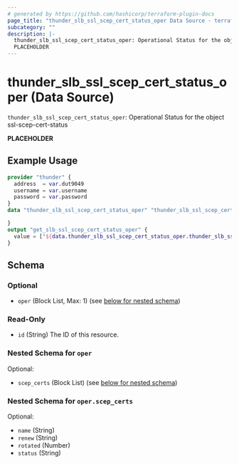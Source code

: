 ```yaml
---
# generated by https://github.com/hashicorp/terraform-plugin-docs
page_title: "thunder_slb_ssl_scep_cert_status_oper Data Source - terraform-provider-thunder"
subcategory: ""
description: |-
  thunder_slb_ssl_scep_cert_status_oper: Operational Status for the object ssl-scep-cert-status
  PLACEHOLDER
---
```


# thunder_slb_ssl_scep_cert_status_oper (Data Source)

`thunder_slb_ssl_scep_cert_status_oper`: Operational Status for the object ssl-scep-cert-status

__PLACEHOLDER__

## Example Usage

```terraform
provider "thunder" {
  address  = var.dut9049
  username = var.username
  password = var.password
}
data "thunder_slb_ssl_scep_cert_status_oper" "thunder_slb_ssl_scep_cert_status_oper" {

}
output "get_slb_ssl_scep_cert_status_oper" {
  value = ["${data.thunder_slb_ssl_scep_cert_status_oper.thunder_slb_ssl_scep_cert_status_oper}"]
}
```

<!-- schema generated by tfplugindocs -->
## Schema

### Optional

- `oper` (Block List, Max: 1) (see [below for nested schema](#nestedblock--oper))

### Read-Only

- `id` (String) The ID of this resource.

<a id="nestedblock--oper"></a>
### Nested Schema for `oper`

Optional:

- `scep_certs` (Block List) (see [below for nested schema](#nestedblock--oper--scep_certs))

<a id="nestedblock--oper--scep_certs"></a>
### Nested Schema for `oper.scep_certs`

Optional:

- `name` (String)
- `renew` (String)
- `rotated` (Number)
- `status` (String)


